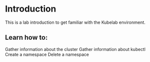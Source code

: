 # Introduction

This is a lab introduction to get familiar with the Kubelab environment.

## Learn how to:
Gather information about the cluster
Gather information about kubectl
Create a namespace
Delete a namespace